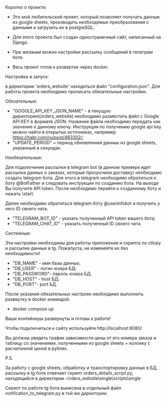 Коротко о проекте:

- Это мой любительский проект, который позволяет получать данные из google sheets, производить 
необходимые преобразования с данными и загрузить их в postgreSQL.

- Для этого проекта был создан одностраничный сайт, написанный на Django.

- При желании можно настройки рассылку сообщений в телеграм боте.

- Весь проект готов к развертке через docker.

Настройка и запуск:

в директории 'orders_website' находиться файл "configuration.json". Для работы проекта
необходимо прописать обязательные настройки.

Обязательные:
 - "GOOGLE_API_KEY_JSON_NAME" - в текущую директорию(orders_website) необходимо разместить 
файл с Google API KEY в формате JSON. Название файла необходимо передать как значение к
данному ключу. Инструкция по получению google api key можно найти в открытых источниках, например 
https://habr.com/ru/post/483302/;
 - "UPDATE_PERIOD" = период обновленния данных из google sheets, указанный в секундах.

Необязательные:

Для подключения рассылки в telegram bot (в данном примере идет рассылка данных о заказах, 
которые просрочили доставку) необходимо создать telegram бота. Для этого в telegram необходимо
обратиться к боту @BotFather и следовать инструкции по созданию бота. На выходе Вы получите 
API token. После необходимо перейти к созданному боту и нажать \start. 

Далее необходимо обратиться telegram боту @userinfobot и получить у него ID своего чата.

 - "TELEGRAM_BOT_ID" - указать полученный API token вашего бота;
 - "TELEGRAM_CHAT_ID" - указать полученный ID своего чата.

Системные:

Эти настройки необходимы для работы приложения и скрипта по сбору и рассылке данных в tg. 
Пожалуста, не изменяйте их без необходимости!
 - "DB_NAME" - имя базы данных;
 - "DB_USER" - логин юзера БД;
 - "DB_PASSWORD"- пароль юзера БД;
 - "DB_HOST" - host БД;
 - "DB_PORT"- port БД.

После указания обязательных настроек необходимо выполнить развертку в docker командой:

- docker compose up

Ваши контейнеры развернуты и готовы к работе!

Чтобы подключиться к сайту используйте http://localhost:8080/

Вы должны увидеть график зависимости цены от его номера заказа и таблицу со значениями, 
полученными из google sheets + колонку с расчитанной ценой в рублях.

P.S.

За работу с google sheets, обработку и транспортировку данных в БД, рассылку в tg боте 
отвечает скрипт orders_details_script.py, находящийся в директории ~\rders_website\single\scripts\single

Скрипт по работе tg бота вынесена в отдельный файл notification_to_telegram.py в той же директории.
